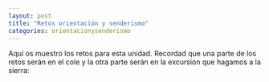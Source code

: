 ```yaml
---
layout: post
title: "Retos orientación y senderismo"
categories: orientacionysenderismo
---
```


Aquí os muestro los retos para esta unidad. Recordad que una parte de los retos serán en el cole y la otra parte serán en la excursión que hagamos a la sierra:
